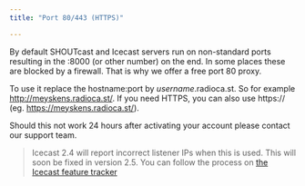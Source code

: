 ```yaml
---
title: "Port 80/443 (HTTPS)"

---
```

By default SHOUTcast and Icecast servers run on non-standard ports resulting in the :8000 (or other number) on the end. In some places these are blocked by a firewall. That is why we offer a free port 80 proxy.

To use it replace the hostname:port by *username*.radioca.st. So for example http://meyskens.radioca.st/.
If you need HTTPS, you can also use https:// (eg. https://meyskens.radioca.st/).

Should this not work 24 hours after activating your account please contact our support team.

> Icecast 2.4 will report incorrect listener IPs when this is used. This will soon be fixed in version 2.5. You can follow the process on [the Icecast feature tracker](https://gitlab.xiph.org/xiph/icecast-server/issues/1959)
